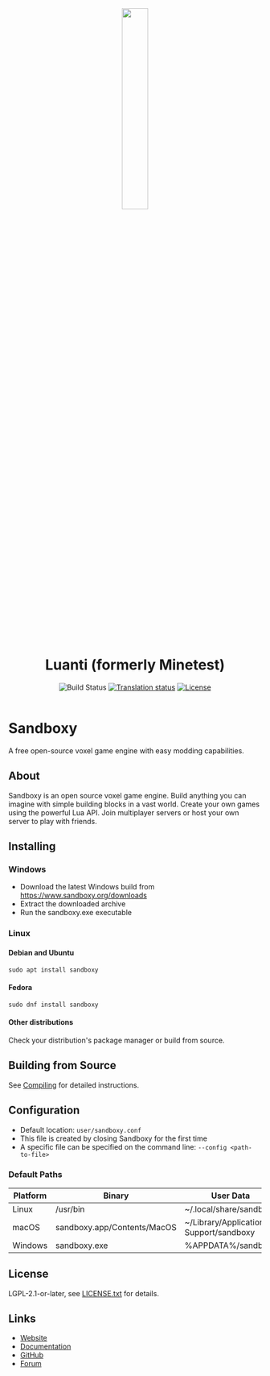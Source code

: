 <div align="center">
    <img src="textures/base/pack/logo.png" width="32%">
    <h1>Luanti (formerly Minetest)</h1>
    <img src="https://github.com/luanti-org/luanti/workflows/build/badge.svg" alt="Build Status">
    <a href="https://hosted.weblate.org/engage/minetest/?utm_source=widget"><img src="https://hosted.weblate.org/widgets/minetest/-/svg-badge.svg" alt="Translation status"></a>
    <a href="https://www.gnu.org/licenses/old-licenses/lgpl-2.1.en.html"><img src="https://img.shields.io/badge/license-LGPLv2.1%2B-blue.svg" alt="License"></a>
</div>
<br>

# Sandboxy

A free open-source voxel game engine with easy modding capabilities.

## About

Sandboxy is an open source voxel game engine. Build anything you can imagine with simple building blocks in a vast world. Create your own games using the powerful Lua API. Join multiplayer servers or host your own server to play with friends.

## Installing

### Windows

- Download the latest Windows build from https://www.sandboxy.org/downloads
- Extract the downloaded archive
- Run the sandboxy.exe executable

### Linux

#### Debian and Ubuntu

```
sudo apt install sandboxy
```

#### Fedora

```
sudo dnf install sandboxy
```

#### Other distributions

Check your distribution's package manager or build from source.

## Building from Source

See [Compiling](doc/compiling/README.md) for detailed instructions.

## Configuration

- Default location: `user/sandboxy.conf`
- This file is created by closing Sandboxy for the first time
- A specific file can be specified on the command line: `--config <path-to-file>`

### Default Paths

| Platform | Binary | User Data | Share |
|----------|---------|------------|--------|
| Linux    | /usr/bin | ~/.local/share/sandboxy | /usr/share/sandboxy |
| macOS    | sandboxy.app/Contents/MacOS | ~/Library/Application Support/sandboxy | sandboxy.app/Contents/Resources |
| Windows  | sandboxy.exe | %APPDATA%/sandboxy | . |

## License

LGPL-2.1-or-later, see [LICENSE.txt](LICENSE.txt) for details.

## Links

- [Website](https://www.sandboxy.org)
- [Documentation](https://docs.sandboxy.org)
- [GitHub](https://github.com/sandboxyorg/sandboxy)
- [Forum](https://forum.sandboxy.org)
